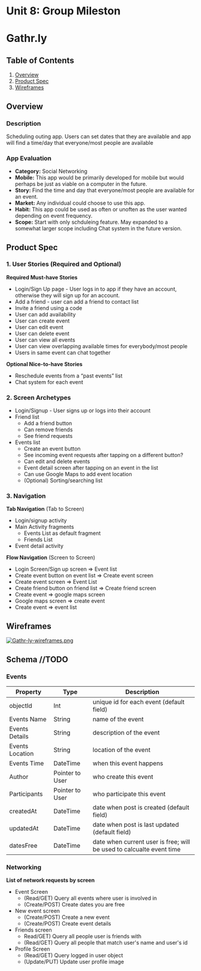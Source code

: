 Unit 8: Group Mileston
===
# Gathr.ly

## Table of Contents
1. [Overview](#Overview)
1. [Product Spec](#Product-Spec)
1. [Wireframes](#Wireframes)

## Overview
### Description
Scheduling outing app. Users can set dates that they are available and app will find a time/day that everyone/most people are available

### App Evaluation
- **Category:** Social Networking
- **Mobile:** This app would be primarily developed for mobile but would perhaps be just as viable on a computer in the future.
- **Story:** Find the time and day that everyone/most people are available for an event.
- **Market:** Any individual could choose to use this app.
- **Habit:** This app could be used as often or unoften as the user wanted depending on event frequency.
- **Scope:** Start with only schduleing feature. May expanded to a somewhat larger scope including Chat system in the future version.

## Product Spec
### 1. User Stories (Required and Optional)

**Required Must-have Stories**

* Login/Sign Up page - User logs in to app if they have an account, otherwise they will sign up for an account.
* Add a friend - user can add a friend to contact list
* Invite a friend using a code 
* User can add availability
* User can create event
* User can edit event
* User can delete event
* User can view all events
* User can view overlapping available times for everybody/most people
* Users in same event can chat together

**Optional Nice-to-have Stories**

* Reschedule events from a “past events” list
* Chat system for each event

### 2. Screen Archetypes

* Login/Signup - User signs up or logs into their account
* Friend list
    * Add a friend button
    * Can remove friends
    * See friend requests
* Events list
   * Create an event button
   * See incoming event requests after tapping on a different button?
   * Can edit and delete events
   * Event detail screen after tapping on an event in the list
   * Can use Google Maps to add event location
   * (Optional) Sorting/searching list

### 3. Navigation

**Tab Navigation** (Tab to Screen)

* Login/signup activity
* Main Activity fragments
    * Events List as default fragment
    * Friends List
* Event detail activity


**Flow Navigation** (Screen to Screen)

* Login Screen/Sign up screen => Event list
* Create event button on event list => Create event screen 
* Create event screen => Event List
* Create friend button on friend list => Create friend screen
* Create event => google maps screen
* Google maps screen => create event
* Create event => event list


## Wireframes 
[![Gathr-ly-wireframes.png](https://i.postimg.cc/pX3jGJZ9/Gathr-ly-wireframes.png)](https://postimg.cc/sv911Sby)

## Schema //TODO
### Events
| Property         | Type          |Description                                     |
| ---------------- | ------------- | ---------------------------------------------- |
| objectId         | Int           |unique id for each event (default field)        |
| Events Name      | String        |name of the event                               |
| Events Details   | String        |description of the event                        |
| Events Location  | String        |location of the event                           |
| Events Time      | DateTime      |when this event happens                         |
| Author            |Pointer to User|who create this event                           |
| Participants    |Pointer to User|who participate this event                      |
| createdAt	       |DateTime	     |date when post is created (default field)       |
| updatedAt	       |DateTime    	  |date when post is last updated (default field)  |
| datesFree      | DateTime     | date when current user is free; will be used to calcualte event time |
### Networking
<b> List of network requests by screen </b>

  * Event Screen
    * (Read/GET) Query all events where user is involved in
    * (Create/POST) Create dates you are free
  * New event screen
    * (Create/POST) Create a new event 
    * (Create/POST) Create event details 
   * Friends screen
      * Read/GET) Query all people user is friends with 
      * (Read/GET) Query all people that match user's name and user's id
   * Profile Screen
     * (Read/GET) Query logged in user object
     * (Update/PUT) Update user profile image
